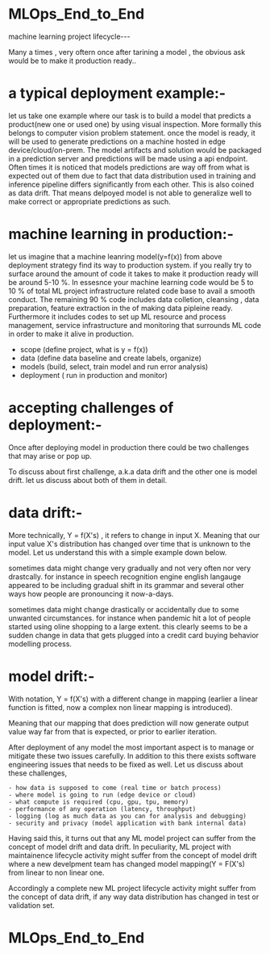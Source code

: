 # MLOps_End_to_End
machine learning project lifecycle---

Many a times , very oftern once after tarining a model , the obvious ask would be to make
it production ready..

a typical deployment example:-
==============================

let us take one example where our task is to build a model that predicts a product(new one or  used one)
by using visual inspection. More formally this belongs to computer vision problem statement. once the model
is ready, it will be used to generate predictions on a machine hosted in edge device/cloud/on-prem. The model
artifacts and solution would be packaged in a prediction server and predictions will be made using a api endpoint.
Often times it is noticed that models predictions are way off from what is expected out of them due to fact that
data distribution used in training and inference pipeline differs significantly from each other. This is also 
coined as data drift. That means delpoyed model is not able to generalize well to make correct or appropriate
predictions as such.

machine learning in production:-
================================

let us imagine that a machine leanring model(y=f(x)) from above deployment strategy find its way to production
system. if you really try to surface around the amount of code it takes to make it production ready will be around 5-10 %.
In essesnce your machine learning code would be 5 to 10 % of total ML project infrastructure related code base
to avail a smooth conduct. The remaining 90 % code includes data colletion, cleansing , data preparation, feature 
extraction in the of making data pipleine ready. Furthermore it includes codes to set up ML resource and process 
management, service infrastructure and monitoring that surrounds ML code in order to make it alive in production.

- scope (define project, what is y = f(x))
- data (define data baseline and create labels, organize)
- models (build, select, train model and run error analysis)
- deployment ( run in production and monitor)

accepting challenges of deployment:-
====================================
Once after deploying model in production there could be two challenges that may arise or pop up. 

To discuss about first challenge, a.k.a data drift and the other one is model drift. let us discuss about both of them in detail.

data drift:-
============
More technically, Y = f(X's) , it refers to change in input X.
Meaning that our input value X's distribution has changed over time that is unknown to the model.
Let us understand this with a simple example down below.

sometimes data might change very gradually and not very often nor very drastcally. for instance in speech
recognition engine english langauge appeared to be including gradual shift in its grammar and several other ways
how people are pronouncing it now-a-days.

sometimes data might change drastically or accidentally due to some unwanted circumstances. for instance when pandemic
hit a lot of people started using oline shopping to a large extent. this clearly seems to be a sudden change in data
that gets plugged into a credit card buying behavior modelling process.

model drift:-
=============
With notation, Y = f(X's) with a different change in mapping (earlier a linear function is fitted,
now a complex non linear mapping is introduced).

Meaning that our mapping that does prediction will now generate output value way far from that is expected,
or prior to earlier iteration.

After deployment of any model the most important aspect is to manage or mitigate these two issues carefully.
In addition to this there exists software engineering issues that needs to be fixed as well. Let us discuss about
these challenges,

	- how data is supposed to come (real time or batch process)
	- where model is going to run (edge device or cloud)
	- what compute is required (cpu, gpu, tpu, memory)
	- performance of any operation (latency, throughput)
	- logging (log as much data as you can for analysis and debugging) 
	- security and privacy (model application with bank internal data)

Having said this, it turns out that any ML model project can suffer from the concept of model drift and data drift.
In peculiarity, ML project with maintainence lifecycle activity might suffer from the concept of model drift where
a new develpment team has changed model mapping(Y = F(X's) from linear to non linear one.
 
Accordingly a complete new ML project lifecycle activity might suffer from the concept of data drift, if any way 
data distribution has changed in test or validation set.


# MLOps_End_to_End
